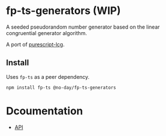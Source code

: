 # fp-ts-generators (WIP)

A seeded pseudorandom number generator based on the linear congruential generator algorithm.

A port of [purescript-lcg](https://github.com/purescript/purescript-lcg).

## Install

Uses `fp-ts` as a peer dependency.

```bash
npm install fp-ts @no-day/fp-ts-generators
```

# Dcoumentation

- [API](https://no-day.github.io/fp-ts-generators/modules/index.ts.html)
